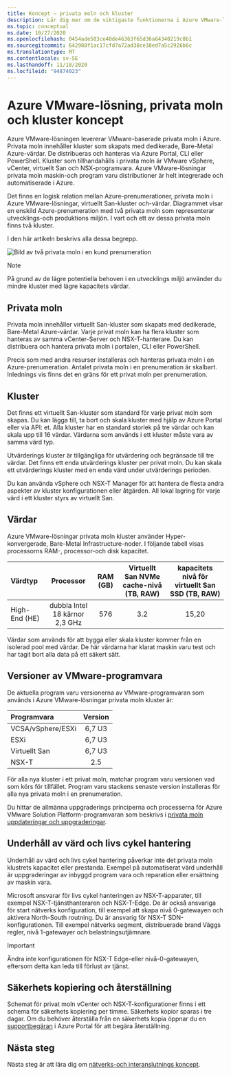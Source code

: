 ```yaml
---
title: Koncept – privata moln och kluster
description: Lär dig mer om de viktigaste funktionerna i Azure VMware-lösningen program varu definierade Data Center och vSphere-kluster.
ms.topic: conceptual
ms.date: 10/27/2020
ms.openlocfilehash: 0454ade503ce40de46363f65d36a64340219c0b1
ms.sourcegitcommit: 642988f1ac17cfd7a72ad38ce38ed7a5c2926b6c
ms.translationtype: MT
ms.contentlocale: sv-SE
ms.lasthandoff: 11/18/2020
ms.locfileid: "94874023"
---
```

#  <a name="azure-vmware-solution-private-cloud-and-cluster-concepts"></a>Azure VMware-lösning, privata moln och kluster koncept

Azure VMware-lösningen levererar VMware-baserade privata moln i Azure. Privata moln innehåller kluster som skapats med dedikerade, Bare-Metal Azure-värdar. De distribueras och hanteras via Azure Portal, CLI eller PowerShell.  Kluster som tillhandahålls i privata moln är VMware vSphere, vCenter, virtuellt San och NSX-programvara. Azure VMware-lösningar privata moln maskin-och program varu distributioner är helt integrerade och automatiserade i Azure.

Det finns en logisk relation mellan Azure-prenumerationer, privata moln i Azure VMware-lösningar, virtuellt San-kluster och-värdar. Diagrammet visar en enskild Azure-prenumeration med två privata moln som representerar utvecklings-och produktions miljön.  I vart och ett av dessa privata moln finns två kluster. 

I den här artikeln beskrivs alla dessa begrepp.

![Bild av två privata moln i en kund prenumeration](./media/hosts-clusters-private-clouds-final.png)

>[!NOTE]
>På grund av de lägre potentiella behoven i en utvecklings miljö använder du mindre kluster med lägre kapacitets värdar. 

## <a name="private-clouds"></a>Privata moln

Privata moln innehåller virtuellt San-kluster som skapats med dedikerade, Bare-Metal Azure-värdar. Varje privat moln kan ha flera kluster som hanteras av samma vCenter-Server och NSX-T-hanterare. Du kan distribuera och hantera privata moln i portalen, CLI eller PowerShell. 

Precis som med andra resurser installeras och hanteras privata moln i en Azure-prenumeration. Antalet privata moln i en prenumeration är skalbart. Inlednings vis finns det en gräns för ett privat moln per prenumeration.

## <a name="clusters"></a>Kluster
Det finns ett virtuellt San-kluster som standard för varje privat moln som skapas. Du kan lägga till, ta bort och skala kluster med hjälp av Azure Portal eller via API: et.  Alla kluster har en standard storlek på tre värdar och kan skala upp till 16 värdar.  Värdarna som används i ett kluster måste vara av samma värd typ.

Utvärderings kluster är tillgängliga för utvärdering och begränsade till tre värdar. Det finns ett enda utvärderings kluster per privat moln. Du kan skala ett utvärderings kluster med en enda värd under utvärderings perioden.

Du kan använda vSphere och NSX-T Manager för att hantera de flesta andra aspekter av kluster konfigurationen eller åtgärden. All lokal lagring för varje värd i ett kluster styrs av virtuellt San.

## <a name="hosts"></a>Värdar

Azure VMware-lösningar privata moln kluster använder Hyper-konvergerade, Bare-Metal Infrastructure-noder. I följande tabell visas processorns RAM-, processor-och disk kapacitet. 

| Värdtyp              |             Processor             |   RAM (GB)   |  Virtuellt San NVMe cache-nivå (TB, RAW)  |  kapacitets nivå för virtuellt San SSD (TB, RAW)  |
| :---                   |            :---:            |    :---:     |               :---:              |                :---:               |
| High-End (HE)          |  dubbla Intel 18 kärnor 2,3 GHz  |     576      |                3.2               |                15,20               |

Värdar som används för att bygga eller skala kluster kommer från en isolerad pool med värdar. De här värdarna har klarat maskin varu test och har tagit bort alla data på ett säkert sätt. 

## <a name="vmware-software-versions"></a>Versioner av VMware-programvara

De aktuella program varu versionerna av VMware-programvaran som används i Azure VMware-lösningar privata moln kluster är:

| Programvara              |    Version   |
| :---                  |     :---:    |
| VCSA/vSphere/ESXi |    6,7 U3    | 
| ESXi                  |    6,7 U3    | 
| Virtuellt San                  |    6,7 U3    |
| NSX-T                 |      2.5     |

För alla nya kluster i ett privat moln, matchar program varu versionen vad som körs för tillfället. Program varu stackens senaste version installeras för alla nya privata moln i en prenumeration.

Du hittar de allmänna uppgraderings principerna och processerna för Azure VMware Solution Platform-programvaran som beskrivs i [privata moln uppdateringar och uppgraderingar](concepts-upgrades.md).

## <a name="host-maintenance-and-lifecycle-management"></a>Underhåll av värd och livs cykel hantering

Underhåll av värd och livs cykel hantering påverkar inte det privata moln klustrets kapacitet eller prestanda.  Exempel på automatiserat värd underhåll är uppgraderingar av inbyggd program vara och reparation eller ersättning av maskin vara.

Microsoft ansvarar för livs cykel hanteringen av NSX-T-apparater, till exempel NSX-T-tjänsthanteraren och NSX-T-Edge. De är också ansvariga för start nätverks konfiguration, till exempel att skapa nivå 0-gatewayen och aktivera North-South routning. Du är ansvarig för NSX-T SDN-konfigurationen. Till exempel nätverks segment, distribuerade brand Väggs regler, nivå 1-gatewayer och belastningsutjämnare.

> [!IMPORTANT]
> Ändra inte konfigurationen för NSX-T Edge-eller nivå-0-gatewayen, eftersom detta kan leda till förlust av tjänst.

## <a name="backup-and-restoration"></a>Säkerhets kopiering och återställning

Schemat för privat moln vCenter och NSX-T-konfigurationer finns i ett schema för säkerhets kopiering per timme.  Säkerhets kopior sparas i tre dagar. Om du behöver återställa från en säkerhets kopia öppnar du en [supportbegäran](https://rc.portal.azure.com/#create/Microsoft.Support) i Azure Portal för att begära återställning.

## <a name="next-steps"></a>Nästa steg

Nästa steg är att lära dig om [nätverks-och interanslutnings koncept](concepts-networking.md).

<!-- LINKS - internal -->

<!-- LINKS - external-->
[VCSA versions]: https://kb.vmware.com/s/article/2143838
[ESXi versions]: https://kb.vmware.com/s/article/2143832
[vSAN versions]: https://kb.vmware.com/s/article/2150753

